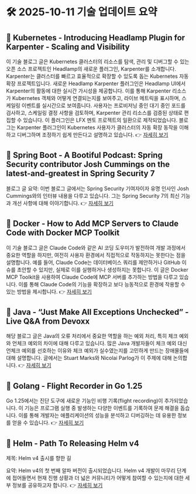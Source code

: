 # 🛠️ 2025-10-11 기술 업데이트 요약

## 🔹 Kubernetes - Introducing Headlamp Plugin for Karpenter - Scaling and Visibility
이 기술 블로그 글은 Kubernetes 클러스터의 리소스를 탐색, 관리 및 디버그할 수 있는 오픈 소스 프로젝트인 Headlamp의 새로운 플러그인, Karpenter를 소개합니다. Karpenter는 클러스터를 빠르고 효율적으로 확장할 수 있도록 돕는 Kubernetes 자동 확장 프로젝트입니다. 새로운 Headlamp Karpenter 플러그인은 Headlamp UI에서 Karpenter의 활동에 대한 실시간 가시성을 제공합니다. 이를 통해 Karpenter 리소스가 Kubernetes 객체와 어떻게 연결되는지를 보여주고, 라이브 메트릭을 표시하며, 스케일링 이벤트를 실시간으로 보여줍니다. 사용자는 프로비저닝 중인 대기 중인 포드를 검사하고, 스케일링 결정 사항을 검토하며, Karpenter 관리 리소스를 검증된 상태로 편집할 수 있습니다. 이 플러그인은 LFX 멘토 프로젝트의 일환으로 제작되었습니다. 블로그는 Karpenter 플러그인이 Kubernetes 사용자가 클러스터의 자동 확장 동작을 이해하고 디버그하며 조정하기 쉽게 만든다고 설명하고 있습니다.
👉 [자세히 보기](https://kubernetes.io/blog/2025/10/06/introducing-headlamp-plugin-for-karpenter/)

## 🔹 Spring Boot - A Bootiful Podcast: Spring Security contributor Josh Cummings on the latest-and-greatest in Spring Security 7
블로그 글 요약: 이번 블로그 글에서는 Spring Security 기여자이자 유명 인사인 Josh Cummings와의 인터뷰 내용을 다루고 있습니다. 그는 Spring Security 7의 최신 기능과 개선 사항에 대해 이야기합니다.
👉 [자세히 보기](https://spring.io/blog/2025/10/09/a-bootiful-podcast-josh-cummings)

## 🔹 Docker - How to Add MCP Servers to Claude Code with Docker MCP Toolkit
이 기술 블로그 글은 Claude Code와 같은 AI 코딩 도우미가 발전하여 개발 과정에서 중요한 역할을 하지만, 여전히 사용자 환경에서 직접적으로 작동하지는 못한다는 점을 설명합니다. 예를 들어, Claude Code는 데이터베이스 쿼리를 제안하거나 GitHub 이슈를 초안할 수 있지만, 실제로 이를 실행하거나 생성하지는 못합니다. 이 글은 Docker MCP Toolkit을 사용하여 Claude Code에 MCP 서버를 추가하는 방법을 다루고 있습니다. 이를 통해 Claude Code의 기능을 확장하고 보다 능동적으로 환경에 작용할 수 있는 방법을 제시합니다.
👉 [자세히 보기](https://www.docker.com/blog/add-mcp-servers-to-claude-code-with-mcp-toolkit/)

## 🔹 Java - “Just Make All Exceptions Unchecked” - Live Q&amp;A from Devoxx
해당 블로그 글은 Java의 오류 처리에서 중요한 역할을 하는 예외 처리, 특히 체크 예외와 언체크 예외의 차이에 대해 다루고 있습니다. 많은 Java 개발자들이 체크 예외 대신 언체크 예외를 선호하는 이유와 체크 예외가 실수였는지를 고민하게 만드는 장애물들에 대해 설명합니다. 글에서는 Stuart Marks와 Nicolai Parlog가 이 주제에 대해 논의합니다.
👉 [자세히 보기](https://inside.java/2025/10/09/devoxxstream/)

## 🔹 Golang - Flight Recorder in Go 1.25
Go 1.25에서는 진단 도구에 새로운 기능인 비행 기록(flight recording)이 추가되었습니다. 이 기능은 프로그램 실행 중 발생하는 다양한 이벤트를 기록하여 문제 해결을 돕습니다. 이를 통해 개발자는 애플리케이션의 성능을 분석하고 디버깅하는 데 유용한 정보를 얻을 수 있습니다.
👉 [자세히 보기](https://go.dev/blog/flight-recorder)

## 🔹 Helm - Path To Releasing Helm v4
제목: Helm v4 출시를 향한 길

요약: Helm v4의 첫 번째 알파 버전이 출시되었습니다. Helm v4 개발이 마무리 단계에 접어들면서 현재 진행 상황과 더 넓은 커뮤니티가 어떻게 참여할 수 있는지에 대한 세부 정보를 공유하고자 합니다.
👉 [자세히 보기](https://helm.sh/blog/path-to-helm-v4/)

